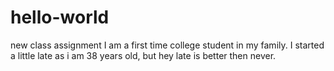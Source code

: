 # hello-world
new class assignment
I am a first time college student in my family. I started a little late as i am 38 years old, but hey late is better then never.
